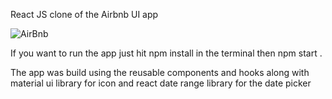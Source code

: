 React JS clone of the Airbnb UI app

![AirBnb](https://user-images.githubusercontent.com/15197958/172471135-143467ce-0640-4169-b854-7a476501c505.png)


If you want to run the app just hit npm install in the terminal then npm start .

The app was build using the reusable components and hooks along with material ui library for icon and react date range library for the date picker 
